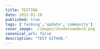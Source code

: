 ```yaml
---
title: TESTING
date: 2022-01-28
published: true
tags: ['farming','update','community']
cover_image: ./images/3nodeteamdec8.png
canonical_url: false
description: "TEST GITHUB."
---
```

